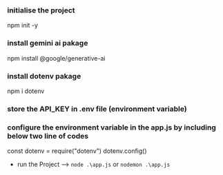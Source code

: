 ###  initialise the project
npm init -y

### install gemini ai pakage
npm install @google/generative-ai

###  install dotenv pakage 
npm i dotenv

### store the API_KEY in .env file (environment variable)

###  configure the environment variable in the app.js by including below two line of codes
const dotenv = require("dotenv")
dotenv.config()

- run the Project --> `node .\app.js` or `nodemon .\app.js`
